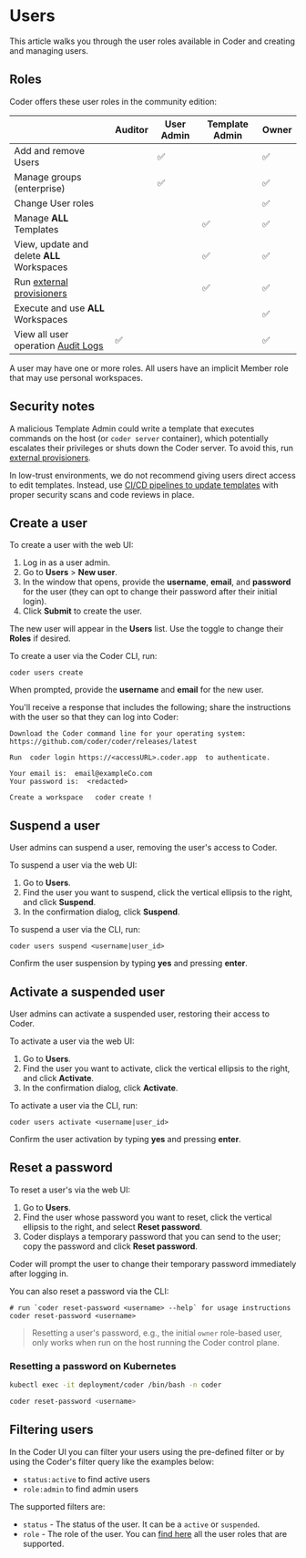 # Users

This article walks you through the user roles available in Coder and creating and managing users.

## Roles

Coder offers these user roles in the community edition:

|                                                       | Auditor | User Admin | Template Admin | Owner |
| ----------------------------------------------------- | ------- | ---------- | -------------- | ----- |
| Add and remove Users                                  |         | ✅         |                | ✅    |
| Manage groups (enterprise)                            |         | ✅         |                | ✅    |
| Change User roles                                     |         |            |                | ✅    |
| Manage **ALL** Templates                              |         |            | ✅             | ✅    |
| View, update and delete **ALL** Workspaces            |         |            | ✅             | ✅    |
| Run [external provisioners](./provisioners.md)        |         |            | ✅             | ✅    |
| Execute and use **ALL** Workspaces                    |         |            |                | ✅    |
| View all user operation [Audit Logs](./audit-logs.md) | ✅      |            |                | ✅    |

A user may have one or more roles. All users have an implicit Member role
that may use personal workspaces.

## Security notes

A malicious Template Admin could write a template that executes commands on the host (or `coder server` container), which potentially escalates their privileges or shuts down the Coder server. To avoid this, run [external provisioners](./provisioners.md).

In low-trust environments, we do not recommend giving users direct access to edit templates. Instead, use [CI/CD pipelines to update templates](../templates/change-management.md) with proper security scans and code reviews in place.

## Create a user

To create a user with the web UI:

1. Log in as a user admin.
2. Go to **Users** > **New user**.
3. In the window that opens, provide the **username**, **email**, and
   **password** for the user (they can opt to change their password after their
   initial login).
4. Click **Submit** to create the user.

The new user will appear in the **Users** list. Use the toggle to change their
**Roles** if desired.

To create a user via the Coder CLI, run:

```console
coder users create
```

When prompted, provide the **username** and **email** for the new user.

You'll receive a response that includes the following; share the instructions
with the user so that they can log into Coder:

```console
Download the Coder command line for your operating system:
https://github.com/coder/coder/releases/latest

Run  coder login https://<accessURL>.coder.app  to authenticate.

Your email is:  email@exampleCo.com
Your password is:  <redacted>

Create a workspace   coder create !
```

## Suspend a user

User admins can suspend a user, removing the user's access to Coder.

To suspend a user via the web UI:

1. Go to **Users**.
2. Find the user you want to suspend, click the vertical ellipsis to the right,
   and click **Suspend**.
3. In the confirmation dialog, click **Suspend**.

To suspend a user via the CLI, run:

```console
coder users suspend <username|user_id>
```

Confirm the user suspension by typing **yes** and pressing **enter**.

## Activate a suspended user

User admins can activate a suspended user, restoring their access to Coder.

To activate a user via the web UI:

1. Go to **Users**.
2. Find the user you want to activate, click the vertical ellipsis to the right,
   and click **Activate**.
3. In the confirmation dialog, click **Activate**.

To activate a user via the CLI, run:

```console
coder users activate <username|user_id>
```

Confirm the user activation by typing **yes** and pressing **enter**.

## Reset a password

To reset a user's via the web UI:

1. Go to **Users**.
2. Find the user whose password you want to reset, click the vertical ellipsis to the right,
   and select **Reset password**.
3. Coder displays a temporary password that you can send to the user; copy the
   password and click **Reset password**.

Coder will prompt the user to change their temporary password immediately after logging in.

You can also reset a password via the CLI:

```console
# run `coder reset-password <username> --help` for usage instructions
coder reset-password <username>
```

> Resetting a user's password, e.g., the initial `owner` role-based user, only works when run on the host running the Coder control plane.

### Resetting a password on Kubernetes

```sh
kubectl exec -it deployment/coder /bin/bash -n coder

coder reset-password <username>
```

## Filtering users

In the Coder UI you can filter your users using the pre-defined filter or by using the Coder's filter query like the examples below:

- `status:active` to find active users
- `role:admin` to find admin users

The supported filters are:

- `status` - The status of the user. It can be a `active` or `suspended`.
- `role` - The role of the user. You can [find here](https://pkg.go.dev/github.com/coder/coder/codersdk#TemplateRole) all the user roles that are supported.
